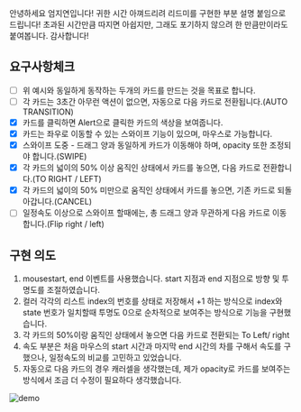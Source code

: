 안녕하세요 엄지연입니다!
귀한 시간 아껴드리려 리드미를 구현한 부분 설명 붙임으로 드립니다!
초과된 시간만큼 따지면 아쉽지만, 그래도 포기하지 않으려 한 만큼만이라도 붙여봅니다.
감사합니다!

## 요구사항체크

- [ ] 위 예시와 동일하게 동작하는 두개의 카드를 만드는 것을 목표로 합니다.
- [ ] 각 카드는 3초간 아무런 액션이 없으면, 자동으로 다음 카드로 전환됩니다.(AUTO TRANSITION)
- [x] 카드를 클릭하면 Alert으로 클릭한 카드의 색상을 보여줍니다.
- [x] 카드는 좌우로 이동할 수 있는 스와이프 기능이 있으며, 마우스로 가능합니다.
- [x] 스와이프 도중 - 드래그 양과 동일하게 카드가 이동해야 하며, opacity 또한 조정되야 합니다.(SWIPE)
- [x] 각 카드의 넓이의 50% 이상 움직인 상태에서 카드를 놓으면, 다음 카드로 전환합니다.(TO RIGHT / LEFT)
- [x] 각 카드의 넓이의 50% 미만으로 움직인 상태에서 카드를 놓으면, 기존 카드로 되돌아갑니다.(CANCEL)
- [ ] 일정속도 이상으로 스와이프 할때에는, 총 드래그 양과 무관하게 다음 카드로 이동합니다.(Flip right / left)

## 구현 의도

1. mousestart, end 이벤트를 사용했습니다. start 지점과 end 지점으로 방향 및 투명도를 조절하였습니다.
2. 컬러 각각의 리스트 index의 번호를 상태로 저장해서 +1 하는 방식으로 index와 state 번호가 일치할때 투명도 0으로 순차적으로 보여주는 방식으로 기능을 구현했습니다.
3. 각 카드의 50%이랑 움직인 상태에서 놓으면 다음 카드로 전환되는 To Left/ right
4. 속도 부분은 처음 마우스의 start 시간과 마지막 end 시간의 차를 구해서 속도를 구했으나, 일정속도의 비교를 고민하고 있었습니다.
5. 자동으로 다음 카드의 경우 캐러셀을 생각했는데, 제가 opacity로 카드를 보여주는 방식에서 조금 더 수정이 필요하다 생각했습니다.

![demo](https://s3-us-west-2.amazonaws.com/secure.notion-static.com/7a0b4b19-d97f-45b2-be4b-7a629f7edf55/Untitled.gif)
